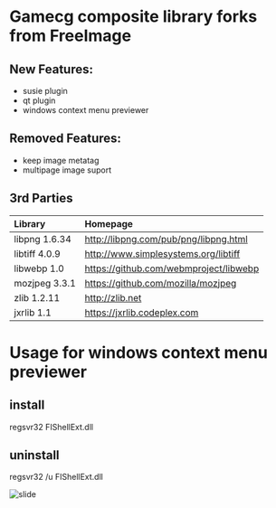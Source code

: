 # Gamecg composite library forks from FreeImage

## New Features:
* susie plugin
* qt plugin
* windows context menu previewer

## Removed Features:
* keep image metatag
* multipage image suport

## 3rd Parties
|Library|Homepage|
|:---|:---|
|libpng 1.6.34|http://libpng.com/pub/png/libpng.html|
|libtiff 4.0.9|http://www.simplesystems.org/libtiff|
|libwebp 1.0|https://github.com/webmproject/libwebp|
|mozjpeg 3.3.1|https://github.com/mozilla/mozjpeg|
|zlib 1.2.11|http://zlib.net|
|jxrlib 1.1|https://jxrlib.codeplex.com|

# Usage for windows context menu previewer
## install
regsvr32 FIShellExt.dll

## uninstall
regsvr32 /u FIShellExt.dll

![slide](http://paste.ubuntu.org.cn/i2993582.png)
